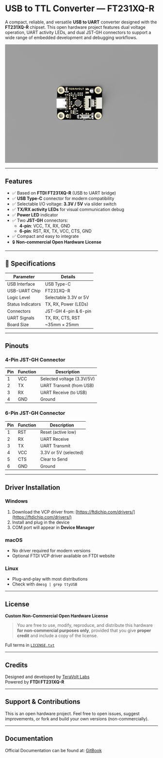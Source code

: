 # USB to TTL Converter — FT231XQ-R

A compact, reliable, and versatile **USB to UART** converter designed with the **FT231XQ-R** chipset. This open hardware project features dual voltage operation, UART activity LEDs, and dual JST-GH connectors to support a wide range of embedded development and debugging workflows.

![USB to TTL Converter Banner](Images/USB_TTL_2025-Jun-29_11-44-36AM-000_CustomizedView3340521283.png)

---

## Features

- ✅ Based on **FTDI FT231XQ-R** (USB to UART bridge)
- ✅ **USB Type-C** connector for modern compatibility
- ✅ Selectable I/O voltage: **3.3V / 5V** via slider switch
- ✅ **TX/RX activity LEDs** for visual communication debug
- ✅ **Power LED** indicator
- ✅ Two **JST-GH** connectors:
  - **4-pin**: VCC, TX, RX, GND
  - **6-pin**: RST, RX, TX, VCC, CTS, GND
- ✅ Compact and easy to integrate
- 🔒 **Non-commercial Open Hardware License**

---

## 🔧 Specifications

| Parameter                 | Details                          |
|--------------------------|----------------------------------|
| USB Interface            | USB Type-C                       |
| USB-UART Chip            | FT231XQ-R                        |
| Logic Level              | Selectable 3.3V or 5V            |
| Status Indicators        | TX, RX, Power (LEDs)             |
| Connectors               | JST-GH 4-pin & 6-pin             |
| UART Signals             | TX, RX, CTS, RST                 |
| Board Size               | ~35mm × 25mm      |

---

## Pinouts

### 4-Pin JST-GH Connector

| Pin | Function | Description            |
|-----|----------|------------------------|
| 1   | VCC      | Selected voltage (3.3V/5V) |
| 2   | TX       | UART Transmit (from USB) |
| 3   | RX       | UART Receive (to USB)    |
| 4   | GND      | Ground                  |

### 6-Pin JST-GH Connector

| Pin | Function | Description           |
|-----|----------|-----------------------|
| 1   | RST      | Reset (active low)    |
| 2   | RX       | UART Receive          |
| 3   | TX       | UART Transmit         |
| 4   | VCC      | 3.3V or 5V (selected) |
| 5   | CTS      | Clear to Send         |
| 6   | GND      | Ground                |

---

## Driver Installation

### Windows

1. Download the VCP driver from: [https://ftdichip.com/drivers/](https://ftdichip.com/drivers/)
2. Install and plug in the device
3. COM port will appear in **Device Manager**

### macOS

- No driver required for modern versions
- Optional FTDI VCP driver available on FTDI website

### Linux

- Plug-and-play with most distributions
- Check with `dmesg | grep ttyUSB`

---

## License

**Custom Non-Commercial Open Hardware License**

> You are free to use, modify, reproduce, and distribute this hardware **for non-commercial purposes only**, provided that you give **proper credit** and include a copy of the license.

Full terms in [`LICENSE.txt`](./Licence.txt)

---

## Credits

Designed and developed by [TeraVolt Labs](https://www.linkedin.com/company/teravoltlabs)  
Powered by **FTDI FT231XQ-R**

---

## Support & Contributions

This is an open hardware project. Feel free to open issues, suggest improvements, or fork and build your own versions (non-commercially).

---

## Documentation
Official Documentation can be found at: [GitBook](https://teravolt.gitbook.io/teravolt/peripherals/usb-to-ttl-converter)